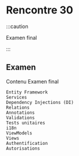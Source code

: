 # Rencontre 30

:::caution

Examen final

:::

## Examen
Contenu Examen final 

    Entity Framework
    Services
    Dependency Injections (DI)
    Relations
    Annotations
    Validations
    Tests unitaires
    i18n
    ViewModels
    Views
    Authentification
    Autorisations